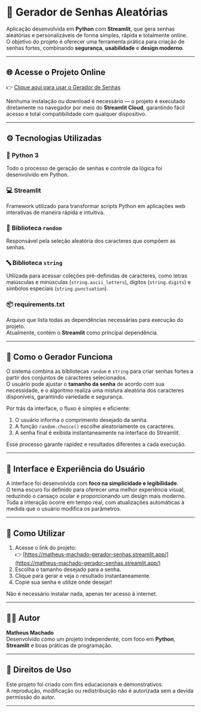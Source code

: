# 🔐 Gerador de Senhas Aleatórias

Aplicação desenvolvida em **Python** com **Streamlit**, que gera senhas aleatórias e personalizáveis de forma simples, rápida e totalmente online.  
O objetivo do projeto é oferecer uma ferramenta prática para criação de senhas fortes, combinando **segurança**, **usabilidade** e **design moderno**.

---

## 🌐 Acesse o Projeto Online

👉 [Clique aqui para usar o Gerador de Senhas](https://matheus-machado-gerador-senhas.streamlit.app/)

Nenhuma instalação ou download é necessário — o projeto é executado diretamente no navegador por meio do **Streamlit Cloud**, garantindo fácil acesso e total compatibilidade com qualquer dispositivo.

---

## ⚙️ Tecnologias Utilizadas

### 🐍 **Python 3**

Todo o processo de geração de senhas e controle da lógica foi desenvolvido em Python.

### 💻 **Streamlit**

Framework utilizado para transformar scripts Python em aplicações web interativas de maneira rápida e intuitiva.  


### 🔢 **Biblioteca `random`**

Responsável pela seleção aleatória dos caracteres que compõem as senhas.  

### 🔤 **Biblioteca `string`**

Utilizada para acessar coleções pré-definidas de caracteres, como letras maiúsculas e minúsculas (`string.ascii_letters`), dígitos (`string.digits`) e símbolos especiais (`string.punctuation`).

### 📦 **requirements.txt**

Arquivo que lista todas as dependências necessárias para execução do projeto.  
Atualmente, contém o **Streamlit** como principal dependência.

---

## 🧠 Como o Gerador Funciona

O sistema combina as bibliotecas `random` e `string` para criar senhas fortes a partir dos conjuntos de caracteres selecionados.  
O usuário pode ajustar o **tamanho da senha** de acordo com sua necessidade, e o algoritmo realiza uma mistura aleatória dos caracteres disponíveis, garantindo variedade e segurança.

Por trás da interface, o fluxo é simples e eficiente:

1. O usuário informa o comprimento desejado da senha.   
2. A função `random.choice()` escolhe aleatoriamente os caracteres.  
3. A senha final é exibida instantaneamente na interface do Streamlit.  

Esse processo garante rapidez e resultados diferentes a cada execução.

---

## 🎨 Interface e Experiência do Usuário

A interface foi desenvolvida com **foco na simplicidade e legibilidade**.  
O tema escuro foi definido para oferecer uma melhor experiência visual, reduzindo o cansaço ocular e proporcionando um design mais moderno.  
Toda a interação ocorre em tempo real, com atualizações automáticas à medida que o usuário modifica os parâmetros.

---

## 🚀 Como Utilizar

1. Acesse o link do projeto:  
   👉 [https://matheus-machado-gerador-senhas.streamlit.app/](https://matheus-machado-gerador-senhas.streamlit.app/)
2. Escolha o tamanho desejado para a senha.  
3. Clique para gerar e veja o resultado instantaneamente.  
4. Copie sua senha e utilize onde desejar!

Não é necessário instalar nada, apenas ter acesso à internet.

---

## 👨‍💻 Autor

**Matheus Machado**  
Desenvolvido como um projeto independente, com foco em **Python**, **Streamlit** e boas práticas de programação.

---

## 📜 Direitos de Uso

Este projeto foi criado com fins educacionais e demonstrativos.  
A reprodução, modificação ou redistribuição não é autorizada sem a devida permissão do autor.

---
